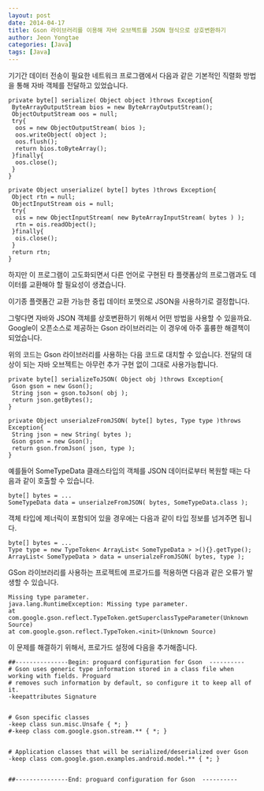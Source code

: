 ```yaml
---
layout: post
date: 2014-04-17 
title: Gson 라이브러리를 이용해 자바 오브젝트를 JSON 형식으로 상호변환하기
author: Jeon Yongtae
categories: [Java]
tags: [Java]
---
```



기기간 데이터 전송이 필요한 네트워크 프로그램에서
다음과 같은 기본적인 직렬화 방법을 통해 자바 객체를 전달하고 있었습니다.

```
private byte[] serialize( Object object )throws Exception{
 ByteArrayOutputStream bios = new ByteArrayOutputStream();
 ObjectOutputStream oos = null;
 try{
  oos = new ObjectOutputStream( bios );
  oos.writeObject( object );
  oos.flush();
  return bios.toByteArray();
 }finally{
  oos.close();
 }
}

private Object unserialize( byte[] bytes )throws Exception{
 Object rtn = null;
 ObjectInputStream ois = null;
 try{
  ois = new ObjectInputStream( new ByteArrayInputStream( bytes ) );
  rtn = ois.readObject();
 }finally{
  ois.close();
 }
 return rtn;
}
```

하지만 이 프로그램이 고도화되면서 다른 언어로 구현된 타 플랫폼상의 프로그램과도 데이터를 교환해야 할 필요성이 생겼습니다.

이기종 플랫폼간 교환 가능한 중립 데이터 포맷으로 JSON을 사용하기로 결정합니다.

그렇다면 자바와 JSON 객체를 상호변환하기 위해서 어떤 방법을 사용할 수 있을까요.
Google이 오픈소스로 제공하는 Gson 라이브러리는 이 경우에 아주 훌륭한 해결책이 되었습니다.

위의 코드는 Gson 라이브러리를 사용하는 다음 코드로 대치할 수 있습니다.
전달의 대상이 되는 자바 오브젝트는 아무런 추가 구현 없이 그대로 사용가능합니다.

```
private byte[] serializeToJSON( Object obj )throws Exception{
 Gson gson = new Gson();
 String json = gson.toJson( obj );
 return json.getBytes();
}

private Object unserialzeFromJSON( byte[] bytes, Type type )throws Exception{
 String json = new String( bytes );
 Gson gson = new Gson();
 return gson.fromJson( json, type );
}
```

예를들어 SomeTypeData 클래스타입의 객체를 JSON 데이터로부터 복원할 때는 다음과 같이 호출할 수 있습니다.

```
byte[] bytes = ...
SomeTypeData data = unserialzeFromJSON( bytes, SomeTypeData.class );
```

객체 타입에 제너릭이 포함되어 있을 경우에는 다음과 같이 타입 정보를 넘겨주면 됩니다.

```
byte[] bytes = ...
Type type = new TypeToken< ArrayList< SomeTypeData > >(){}.getType();
ArrayList< SomeTypeData > data = unserialzeFromJSON( bytes, type );
```

GSon 라이브러리를 사용하는 프로젝트에 프로가드를 적용하면 다음과 같은 오류가 발생할 수 있습니다.

```
Missing type parameter.
java.lang.RuntimeException: Missing type parameter.
at com.google.gson.reflect.TypeToken.getSuperclassTypeParameter(Unknown Source)
at com.google.gson.reflect.TypeToken.<init>(Unknown Source)
```

이 문제를 해결하기 위해서, 프로가드 설정에 다음을 추가해줍니다.



```
##---------------Begin: proguard configuration for Gson  ----------
# Gson uses generic type information stored in a class file when working with fields. Proguard
# removes such information by default, so configure it to keep all of it.
-keepattributes Signature


# Gson specific classes
-keep class sun.misc.Unsafe { *; }
#-keep class com.google.gson.stream.** { *; }


# Application classes that will be serialized/deserialized over Gson
-keep class com.google.gson.examples.android.model.** { *; }


##---------------End: proguard configuration for Gson  ----------

```


